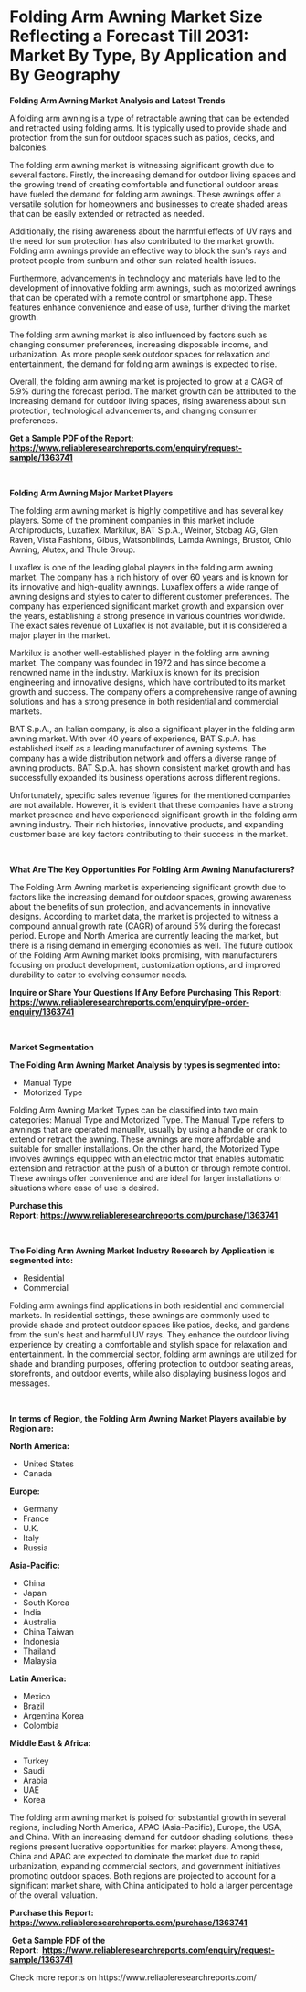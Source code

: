 <p><h1>Folding Arm Awning Market Size Reflecting a Forecast Till 2031: Market By Type, By Application and By Geography</h1></p><p><strong>Folding Arm Awning Market Analysis and Latest Trends</strong></p>
<p><p>A folding arm awning is a type of retractable awning that can be extended and retracted using folding arms. It is typically used to provide shade and protection from the sun for outdoor spaces such as patios, decks, and balconies.</p><p>The folding arm awning market is witnessing significant growth due to several factors. Firstly, the increasing demand for outdoor living spaces and the growing trend of creating comfortable and functional outdoor areas have fueled the demand for folding arm awnings. These awnings offer a versatile solution for homeowners and businesses to create shaded areas that can be easily extended or retracted as needed.</p><p>Additionally, the rising awareness about the harmful effects of UV rays and the need for sun protection has also contributed to the market growth. Folding arm awnings provide an effective way to block the sun's rays and protect people from sunburn and other sun-related health issues.</p><p>Furthermore, advancements in technology and materials have led to the development of innovative folding arm awnings, such as motorized awnings that can be operated with a remote control or smartphone app. These features enhance convenience and ease of use, further driving the market growth.</p><p>The folding arm awning market is also influenced by factors such as changing consumer preferences, increasing disposable income, and urbanization. As more people seek outdoor spaces for relaxation and entertainment, the demand for folding arm awnings is expected to rise.</p><p>Overall, the folding arm awning market is projected to grow at a CAGR of 5.9% during the forecast period. The market growth can be attributed to the increasing demand for outdoor living spaces, rising awareness about sun protection, technological advancements, and changing consumer preferences.</p></p>
<p><strong>Get a Sample PDF of the Report:&nbsp; <a href="https://www.reliableresearchreports.com/enquiry/request-sample/1363741">https://www.reliableresearchreports.com/enquiry/request-sample/1363741</a></strong></p>
<p>&nbsp;</p>
<p><strong>Folding Arm Awning Major Market Players</strong></p>
<p><p>The folding arm awning market is highly competitive and has several key players. Some of the prominent companies in this market include Archiproducts, Luxaflex, Markilux, BAT S.p.A., Weinor, Stobag AG, Glen Raven, Vista Fashions, Gibus, Watsonblinds, Lamda Awnings, Brustor, Ohio Awning, Alutex, and Thule Group.</p><p>Luxaflex is one of the leading global players in the folding arm awning market. The company has a rich history of over 60 years and is known for its innovative and high-quality awnings. Luxaflex offers a wide range of awning designs and styles to cater to different customer preferences. The company has experienced significant market growth and expansion over the years, establishing a strong presence in various countries worldwide. The exact sales revenue of Luxaflex is not available, but it is considered a major player in the market.</p><p>Markilux is another well-established player in the folding arm awning market. The company was founded in 1972 and has since become a renowned name in the industry. Markilux is known for its precision engineering and innovative designs, which have contributed to its market growth and success. The company offers a comprehensive range of awning solutions and has a strong presence in both residential and commercial markets.</p><p>BAT S.p.A., an Italian company, is also a significant player in the folding arm awning market. With over 40 years of experience, BAT S.p.A. has established itself as a leading manufacturer of awning systems. The company has a wide distribution network and offers a diverse range of awning products. BAT S.p.A. has shown consistent market growth and has successfully expanded its business operations across different regions.</p><p>Unfortunately, specific sales revenue figures for the mentioned companies are not available. However, it is evident that these companies have a strong market presence and have experienced significant growth in the folding arm awning industry. Their rich histories, innovative products, and expanding customer base are key factors contributing to their success in the market.</p></p>
<p>&nbsp;</p>
<p><strong>What Are The Key Opportunities For Folding Arm Awning Manufacturers?</strong></p>
<p><p>The Folding Arm Awning market is experiencing significant growth due to factors like the increasing demand for outdoor spaces, growing awareness about the benefits of sun protection, and advancements in innovative designs. According to market data, the market is projected to witness a compound annual growth rate (CAGR) of around 5% during the forecast period. Europe and North America are currently leading the market, but there is a rising demand in emerging economies as well. The future outlook of the Folding Arm Awning market looks promising, with manufacturers focusing on product development, customization options, and improved durability to cater to evolving consumer needs.</p></p>
<p><strong>Inquire or Share Your Questions If Any Before Purchasing This Report: <a href="https://www.reliableresearchreports.com/enquiry/pre-order-enquiry/1363741">https://www.reliableresearchreports.com/enquiry/pre-order-enquiry/1363741</a></strong></p>
<p>&nbsp;</p>
<p><strong>Market Segmentation</strong></p>
<p><strong>The Folding Arm Awning Market Analysis by types is segmented into:</strong></p>
<p><ul><li>Manual Type</li><li>Motorized Type</li></ul></p>
<p><p>Folding Arm Awning Market Types can be classified into two main categories: Manual Type and Motorized Type. The Manual Type refers to awnings that are operated manually, usually by using a handle or crank to extend or retract the awning. These awnings are more affordable and suitable for smaller installations. On the other hand, the Motorized Type involves awnings equipped with an electric motor that enables automatic extension and retraction at the push of a button or through remote control. These awnings offer convenience and are ideal for larger installations or situations where ease of use is desired.</p></p>
<p><strong>Purchase this Report:&nbsp;<a href="https://www.reliableresearchreports.com/purchase/1363741">https://www.reliableresearchreports.com/purchase/1363741</a></strong></p>
<p>&nbsp;</p>
<p><strong>The Folding Arm Awning Market Industry Research by Application is segmented into:</strong></p>
<p><ul><li>Residential</li><li>Commercial</li></ul></p>
<p><p>Folding arm awnings find applications in both residential and commercial markets. In residential settings, these awnings are commonly used to provide shade and protect outdoor spaces like patios, decks, and gardens from the sun's heat and harmful UV rays. They enhance the outdoor living experience by creating a comfortable and stylish space for relaxation and entertainment. In the commercial sector, folding arm awnings are utilized for shade and branding purposes, offering protection to outdoor seating areas, storefronts, and outdoor events, while also displaying business logos and messages.</p></p>
<p>&nbsp;</p>
<p><strong>In terms of Region, the Folding Arm Awning Market Players available by Region are:</strong></p>
<p>
    <p> <strong> North America: </strong>
        <ul>
            <li>United States</li>
            <li>Canada</li>
        </ul>
        </p> 
    <p> <strong> Europe: </strong>
        <ul>
            <li>Germany</li>
            <li>France</li>
            <li>U.K.</li>
            <li>Italy</li>
            <li>Russia</li>
        </ul>
        </p> 
    <p> <strong> Asia-Pacific: </strong>
        <ul>
            <li>China</li>
            <li>Japan</li>
            <li>South Korea</li>
            <li>India</li>
            <li>Australia</li>
            <li>China Taiwan</li>
            <li>Indonesia</li>
            <li>Thailand</li>
            <li>Malaysia</li>
        </ul>
        </p> 
    <p> <strong> Latin America: </strong>
        <ul>
            <li>Mexico</li>
            <li>Brazil</li>
            <li>Argentina Korea</li>
            <li>Colombia</li>
        </ul>
        </p> 
    <p> <strong> Middle East & Africa: </strong>
        <ul>
            <li>Turkey</li>
            <li>Saudi</li>
            <li>Arabia</li>
            <li>UAE</li>
            <li>Korea</li>
        </ul>
    </p>
    </p>
<p><p>The folding arm awning market is poised for substantial growth in several regions, including North America, APAC (Asia-Pacific), Europe, the USA, and China. With an increasing demand for outdoor shading solutions, these regions present lucrative opportunities for market players. Among these, China and APAC are expected to dominate the market due to rapid urbanization, expanding commercial sectors, and government initiatives promoting outdoor spaces. Both regions are projected to account for a significant market share, with China anticipated to hold a larger percentage of the overall valuation.</p></p>
<p><strong>Purchase this Report: <a href="https://www.reliableresearchreports.com/purchase/1363741">https://www.reliableresearchreports.com/purchase/1363741</a></strong></p>
<p>&nbsp;<strong>Get a Sample PDF of the Report:&nbsp;&nbsp;<a href="https://www.reliableresearchreports.com/enquiry/request-sample/1363741">https://www.reliableresearchreports.com/enquiry/request-sample/1363741</a></strong></p>
<p><strong></strong></p>
<p>Check more reports on https://www.reliableresearchreports.com/</p>